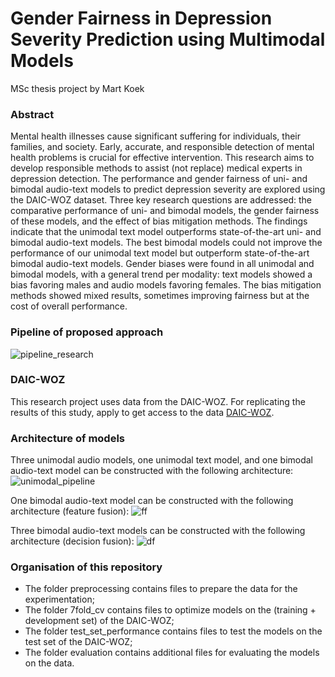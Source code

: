 # Gender Fairness in Depression Severity Prediction using Multimodal Models
MSc thesis project by Mart Koek

### Abstract 
Mental health illnesses cause significant suffering for individuals, their families, and society. Early, accurate, and responsible detection of mental health problems is crucial for effective intervention. This research aims to develop responsible methods to assist (not replace) medical experts in depression detection. The performance and gender fairness of uni- and bimodal audio-text models to predict depression severity are explored using the DAIC-WOZ dataset. Three key research questions are addressed: the comparative performance of uni- and bimodal models, the gender fairness of these models, and the effect of bias mitigation methods. The findings indicate that the unimodal text model outperforms state-of-the-art uni- and bimodal audio-text models. The best bimodal models could not improve the performance of our unimodal text model but outperform state-of-the-art bimodal audio-text models. Gender biases were found in all unimodal and bimodal models, with a general trend per modality: text models showed a bias favoring males and audio models favoring females. The bias mitigation methods showed mixed results, sometimes improving fairness but at the cost of overall performance.

### Pipeline of proposed approach
![pipeline_research](https://github.com/MartKoek/master-thesis/assets/59614066/a5890e80-6e69-4def-badb-2298b0356ea2)

### DAIC-WOZ
This research project uses data from the DAIC-WOZ. For replicating the results of this study, apply to get access to the data [DAIC-WOZ](https://dcapswoz.ict.usc.edu/).

### Architecture of models
Three unimodal audio models, one unimodal text model, and one bimodal audio-text model can be constructed with the following architecture:
![unimodal_pipeline](https://github.com/MartKoek/master-thesis/assets/59614066/b2138f82-180d-4367-906c-9cf77fc0dc48)

One bimodal audio-text model can be constructed with the following architecture (feature fusion):
![ff](https://github.com/MartKoek/master-thesis/assets/59614066/9100b91a-89f9-42f6-aea2-7d4a3acaf56b)

Three bimodal audio-text models can be constructed with the following architecture (decision fusion):
![df](https://github.com/MartKoek/master-thesis/assets/59614066/d95ecef2-6a45-4b7e-b38a-16baa2ddb010)

### Organisation of this repository
* The folder preprocessing contains files to prepare the data for the experimentation;
* The folder 7fold_cv contains files to optimize models on the (training + development set) of the DAIC-WOZ;
* The folder test_set_performance contains files to test the models on the test set of the DAIC-WOZ;
* The folder evaluation contains additional files for evaluating the models on the data.
